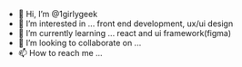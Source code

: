 - 👋 Hi, I’m @1girlygeek
- 👀 I’m interested in ... front end development, ux/ui design
- 🌱 I’m currently learning ... react and ui framework(figma)
- 💞️ I’m looking to collaborate on ...
- 📫 How to reach me ...

<!---
1girlygeek/1girlygeek is a ✨ special ✨ repository because its `README.md` (this file) appears on your GitHub profile.
You can click the Preview link to take a look at your changes.
--->
